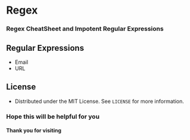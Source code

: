 # Regex
### Regex CheatSheet and Impotent Regular Expressions

## Regular Expressions
- Email
- URL

## License
- Distributed under the MIT License. See `LICENSE` for more information.

### Hope this will be helpful for you
#### Thank you for visiting
